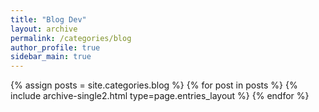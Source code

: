 ```yaml
---
title: "Blog Dev"
layout: archive
permalink: /categories/blog
author_profile: true
sidebar_main: true
---
```


{% assign posts = site.categories.blog %}
{% for post in posts %} {% include archive-single2.html type=page.entries_layout %} {% endfor %}
